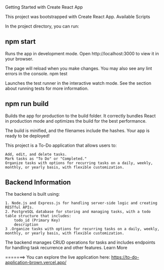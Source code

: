 Getting Started with Create React App

This project was bootstrapped with Create React App.
Available Scripts

In the project directory, you can run:
## npm start

Runs the app in development mode.
Open http://localhost:3000 to view it in your browser.

The page will reload when you make changes.
You may also see any lint errors in the console.
npm test

Launches the test runner in the interactive watch mode.
See the section about running tests for more information.
## npm run build

Builds the app for production to the build folder.
It correctly bundles React in production mode and optimizes the build for the best performance.

The build is minified, and the filenames include the hashes.
Your app is ready to be deployed!



This project is a To-Do application that allows users to:

    Add, edit, and delete tasks.
    Mark tasks as "To Do" or "Completed."
    Organize tasks with options for recurring tasks on a daily, weekly, monthly, or yearly basis, with flexible customization.






## Backend Information

The backend is built using:

    1. Node.js and Express.js for handling server-side logic and creating RESTful APIs.
    2. PostgreSQL database for storing and managing tasks, with a todo table structure that includes:
        todo_id (Primary Key)
        description
    3 .Organize tasks with options for recurring tasks on a daily, weekly, monthly, or yearly basis, with flexible customization.    

The backend manages CRUD operations for tasks and includes endpoints for handling task recurrence and other features.
Learn More





=======> You can explore the live application here: https://to-do-application-brown.vercel.app/